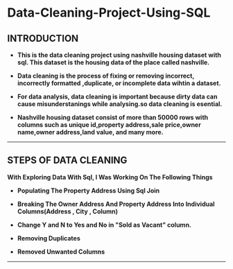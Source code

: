 # Data-Cleaning-Project-Using-SQL
## INTRODUCTION
   +   **This is the data cleaning project using  nashville housing dataset with sql. This dataset is the housing data of the place called nashville.**
   
   +   **Data cleaning is the process of fixing or removing incorrect, incorrectly formatted ,duplicate, or incomplete data wihtin a dataset.**

   +   **For data analysis, data cleaning is important because dirty data can cause misunderstanings while analysing.so data cleaning is esential.**

   +   **Nashville housing dataset consist of more than 50000 rows with columns such as unique id,property address,sale price,owner name,owner address,land value, and many more.**

---
## STEPS OF DATA CLEANING

   **With Exploring Data With Sql, I Was Working On The Following Things**
  
  +   **Populating The Property Address Using Sql Join**

  +   **Breaking The Owner Address And Property Address Into Individual Columns(Address , City , Column)**
  
  +   **Change Y and N to Yes and No in "Sold as Vacant" column.**
  
  +   **Removing Duplicates**
  
  +  **Removed Unwanted Columns**
  
  ---
